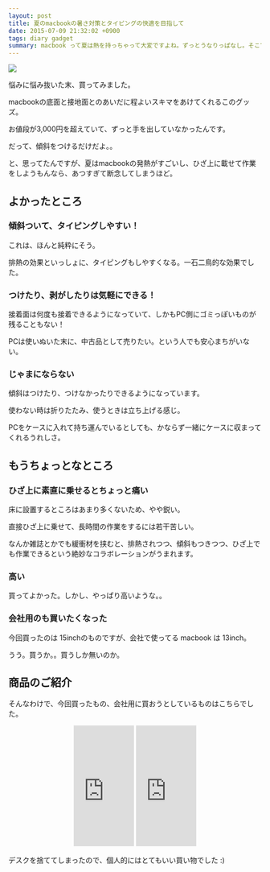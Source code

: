 ```yaml
---
layout: post
title: 夏のmacbookの暑さ対策とタイピングの快適を目指して
date: 2015-07-09 21:32:02 +0900
tags: diary gadget
summary: macbook って夏は熱を持っちゃって大変ですよね。ずっとうなりっぱなし。そこで今回は macbookとデスクの間にスキマを開けるガジェットを買ってみました。毎夏、macbookの排熱に悩んでいる方、必見です。
---
```


![](
https://skim.milk200.cc/20150709_stand/2015-07-09+21.04.54.jpg)

悩みに悩み抜いた末、買ってみました。

macbookの底面と接地面とのあいだに程よいスキマをあけてくれるこのグッズ。

お値段が3,000円を超えていて、ずっと手を出していなかったんです。

だって、傾斜をつけるだけだよ。。

と、思ってたんですが、夏はmacbookの発熱がすごいし、ひざ上に載せて作業をしようもんなら、あつすぎて断念してしまうほど。

## よかったところ

### 傾斜ついて、タイピングしやすい！

これは、ほんと純粋にそう。

排熱の効果といっしょに、タイピングもしやすくなる。一石二鳥的な効果でした。

### つけたり、剥がしたりは気軽にできる！

接着面は何度も接着できるようになっていて、しかもPC側にゴミっぽいものが残ることもない！

PCは使いぬいた末に、中古品として売りたい。という人でも安心まちがいない。

### じゃまにならない

傾斜はつけたり、つけなかったりできるようになっています。

使わない時は折りたたみ、使うときは立ち上げる感じ。

PCをケースに入れて持ち運んでいるとしても、かならず一緒にケースに収まってくれるうれしさ。

## もうちょっとなところ

### ひざ上に素直に乗せるとちょっと痛い

床に設置するところはあまり多くないため、やや鋭い。

直接ひざ上に乗せて、長時間の作業をするには若干苦しい。

なんか雑誌とかでも緩衝材を挟むと、排熱されつつ、傾斜もつきつつ、ひざ上でも作業できるという絶妙なコラボレーションがうまれます。

### 高い

買ってよかった。しかし、やっぱり高いような。。

### 会社用のも買いたくなった

今回買ったのは 15inchのものですが、会社で使ってる macbook は 13inch。

うう。買うか。。買うしか無いのか。

## 商品のご紹介

そんなわけで、今回買ったもの、会社用に買おうとしているものはこちらでした。

<div style="text-align:center;">
<iframe src="http://rcm-fe.amazon-adsystem.com/e/cm?lt1=_blank&bc1=000000&IS2=1&bg1=FFFFFF&fc1=000000&lc1=0000FF&t=aaaaaaaaa059-22&o=9&p=8&l=as4&m=amazon&f=ifr&ref=ss_til&asins=B00LGLAFIO" style="width:120px;height:240px;" scrolling="no" marginwidth="0" marginheight="0" frameborder="0"></iframe>

<iframe src="http://rcm-fe.amazon-adsystem.com/e/cm?lt1=_blank&bc1=000000&IS2=1&bg1=FFFFFF&fc1=000000&lc1=0000FF&t=aaaaaaaaa059-22&o=9&p=8&l=as4&m=amazon&f=ifr&ref=ss_til&asins=B00LGLAFES" style="width:120px;height:240px;" scrolling="no" marginwidth="0" marginheight="0" frameborder="0"></iframe>
</div>

デスクを捨ててしまったので、個人的にはとてもいい買い物でした :)
